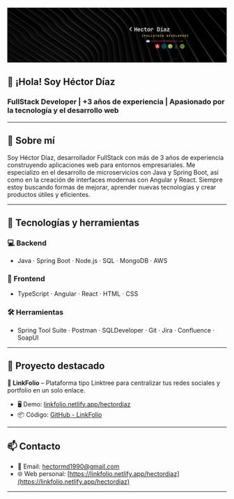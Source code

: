 <p align="center">
  <img src="banner.png" alt="Banner de Héctor Díaz" />
</p>

## 👋 ¡Hola! Soy Héctor Díaz  
### FullStack Developer | +3 años de experiencia | Apasionado por la tecnología y el desarrollo web

---

## 🧠 Sobre mí

Soy Héctor Díaz, desarrollador FullStack con más de 3 años de experiencia construyendo aplicaciones web para entornos empresariales. Me especializo en el desarrollo de microservicios con Java y Spring Boot, así como en la creación de interfaces modernas con Angular y React. Siempre estoy buscando formas de mejorar, aprender nuevas tecnologías y crear productos útiles y eficientes.

---

## 🧰 Tecnologías y herramientas

### 💻 Backend
- Java · Spring Boot · Node.js · SQL · MongoDB · AWS

### 🎨 Frontend
- TypeScript · Angular · React · HTML · CSS

### 🛠️ Herramientas
- Spring Tool Suite · Postman · SQLDeveloper · Git · Jira · Confluence · SoapUI

---

## 🚀 Proyecto destacado

**🔗 LinkFolio** – Plataforma tipo Linktree para centralizar tus redes sociales y portfolio en un solo enlace.

- 🖥️ Demo: [linkfolio.netlify.app/hectordiaz](https://linkfolio.netlify.app/hectordiaz)  
- 📦 Código: [GitHub - LinkFolio](https://github.com/Hectormd1/linkfolio)

---

## 📫 Contacto

- 📧 Email: [hectormd1990@gmail.com](mailto:hectormd1990@gmail.com)  
- 🌐 Web personal: [https://linkfolio.netlify.app/hectordiaz](https://linkfolio.netlify.app/hectordiaz)

---
